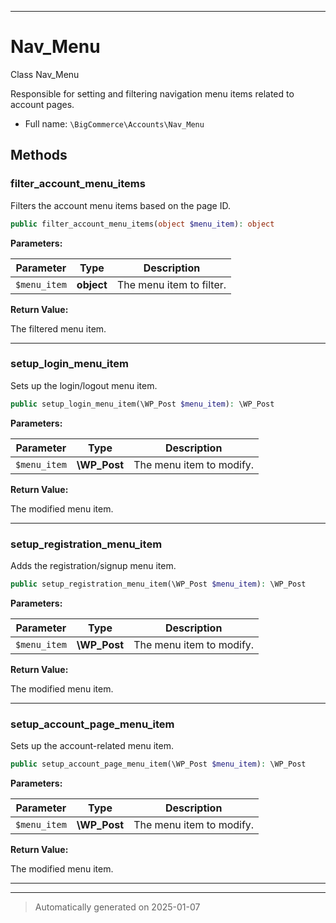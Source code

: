 ***

# Nav_Menu

Class Nav_Menu

Responsible for setting and filtering navigation menu items related to account pages.

* Full name: `\BigCommerce\Accounts\Nav_Menu`




## Methods


### filter_account_menu_items

Filters the account menu items based on the page ID.

```php
public filter_account_menu_items(object $menu_item): object
```








**Parameters:**

| Parameter | Type | Description |
|-----------|------|-------------|
| `$menu_item` | **object** | The menu item to filter. |


**Return Value:**

The filtered menu item.




***

### setup_login_menu_item

Sets up the login/logout menu item.

```php
public setup_login_menu_item(\WP_Post $menu_item): \WP_Post
```








**Parameters:**

| Parameter | Type | Description |
|-----------|------|-------------|
| `$menu_item` | **\WP_Post** | The menu item to modify. |


**Return Value:**

The modified menu item.




***

### setup_registration_menu_item

Adds the registration/signup menu item.

```php
public setup_registration_menu_item(\WP_Post $menu_item): \WP_Post
```








**Parameters:**

| Parameter | Type | Description |
|-----------|------|-------------|
| `$menu_item` | **\WP_Post** | The menu item to modify. |


**Return Value:**

The modified menu item.




***

### setup_account_page_menu_item

Sets up the account-related menu item.

```php
public setup_account_page_menu_item(\WP_Post $menu_item): \WP_Post
```








**Parameters:**

| Parameter | Type | Description |
|-----------|------|-------------|
| `$menu_item` | **\WP_Post** | The menu item to modify. |


**Return Value:**

The modified menu item.




***


***
> Automatically generated on 2025-01-07
